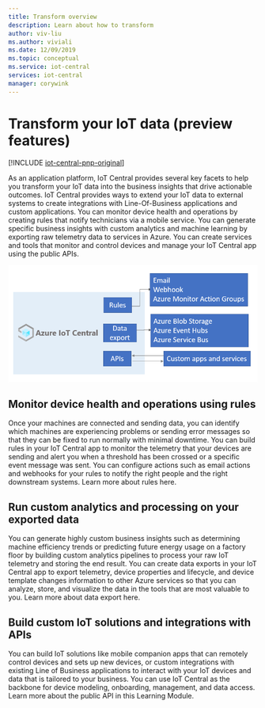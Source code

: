 ```yaml
---
title: Transform overview
description: Learn about how to transform
author: viv-liu
ms.author: viviali
ms.date: 12/09/2019
ms.topic: conceptual
ms.service: iot-central
services: iot-central
manager: corywink
---
```


# Transform your IoT data (preview features)

[!INCLUDE [iot-central-pnp-original](../../../includes/iot-central-pnp-original-note.md)]

As an application platform, IoT Central provides several key facets to help you transform your IoT data into the business insights that drive actionable outcomes. IoT Central provides ways to extend your IoT data to external systems to create integrations with Line-Of-Business applications and custom applications. You can monitor device health and operations by creating rules that notify technicians via a mobile service. You can generate specific business insights with custom analytics and machine learning by exporting raw telemetry data to services in Azure. You can create services and tools that monitor and control devices and manage your IoT Central app using the public APIs. 

![Transform in IoT Central overview](media/overview-iot-central-transform/transform.png)

## Monitor device health and operations using rules
Once your machines are connected and sending data, you can identify which machines are experiencing problems or sending error messages so that they can be fixed to run normally with minimal downtime. You can build rules in your IoT Central app to monitor the telemetry that your devices are sending and alert you when a threshold has been crossed or a specific event message was sent. You can configure actions such as email actions and webhooks for your rules to notify the right people and the right downstream systems. Learn more about rules here.

## Run custom analytics and processing on your exported data
You can generate highly custom business insights such as determining machine efficiency trends or predicting future energy usage on a factory floor by building custom analytics pipelines to process your raw IoT telemetry and storing the end result. You can create data exports in your IoT Central app to export telemetry, device properties and lifecycle, and device template changes information to other Azure services so that you can analyze, store, and visualize the data in the tools that are most valuable to you. Learn more about data export here.

## Build custom IoT solutions and integrations with APIs
You can build IoT solutions like mobile companion apps that can remotely control devices and sets up new devices, or custom integrations with existing Line of Business applications to interact with your IoT devices and data that is tailored to your business. You can use IoT Central as the backbone for device modeling, onboarding, management, and data access. Learn more about the public API in this Learning Module.
